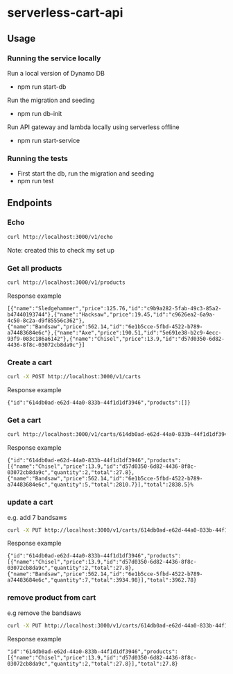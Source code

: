 # serverless-cart-api

## Usage

### Running the service locally
Run a local version of Dynamo DB
- npm run start-db 

Run the migration and seeding
- npm run db-init

Run API gateway and lambda locally using serverless offline
- npm run start-service

### Running the tests
- First start the db, run the migration and seeding
- npm run test

## Endpoints

### Echo

```bash
curl http://localhost:3000/v1/echo
```

Note: created this to check my set up

### Get all products

```bash
curl http://localhost:3000/v1/products
```

Response example
```
[{"name":"Sledgehammer","price":125.76,"id":"c9b9a282-5fab-49c3-85a2-b47440193744"},{"name":"Hacksaw","price":19.45,"id":"c9626ea2-6a9a-4c50-8c2a-d9f85556c362"},{"name":"Bandsaw","price":562.14,"id":"6e1b5cce-5fbd-4522-b789-a74483684e6c"},{"name":"Axe","price":190.51,"id":"5e691e38-b2c9-4ecc-93f9-083c186a6142"},{"name":"Chisel","price":13.9,"id":"d57d0350-6d82-4436-8f8c-03072cb8da9c"}]
```

### Create a cart

```bash
curl -X POST http://localhost:3000/v1/carts
```
Response example
```
{"id":"614db0ad-e62d-44a0-833b-44f1d1df3946","products":[]}
```


### Get a cart

```bash
curl http://localhost:3000/v1/carts/614db0ad-e62d-44a0-833b-44f1d1df3946
```
Response example
```
{"id":"614db0ad-e62d-44a0-833b-44f1d1df3946","products":[{"name":"Chisel","price":13.9,"id":"d57d0350-6d82-4436-8f8c-03072cb8da9c","quantity":2,"total":27.8},{"name":"Bandsaw","price":562.14,"id":"6e1b5cce-5fbd-4522-b789-a74483684e6c","quantity":5,"total":2810.7}],"total":2838.5}%
```

### update a cart
e.g. add 7 bandsaws
```bash
curl -X PUT http://localhost:3000/v1/carts/614db0ad-e62d-44a0-833b-44f1d1df3946/products/6e1b5cce-5fbd-4522-b789-a74483684e6c --data '{ "quantity": 7 }'
```
Response example
```
{"id":"614db0ad-e62d-44a0-833b-44f1d1df3946","products":[{"name":"Chisel","price":13.9,"id":"d57d0350-6d82-4436-8f8c-03072cb8da9c","quantity":2,"total":27.8},{"name":"Bandsaw","price":562.14,"id":"6e1b5cce-5fbd-4522-b789-a74483684e6c","quantity":7,"total":3934.98}],"total":3962.78}
```


### remove product from cart
e.g remove the bandsaws
```bash
curl -X PUT http://localhost:3000/v1/carts/614db0ad-e62d-44a0-833b-44f1d1df3946/products/6e1b5cce-5fbd-4522-b789-a74483684e6c --data '{ "quantity": 0 }'
```
Response example
```
"id":"614db0ad-e62d-44a0-833b-44f1d1df3946","products":[{"name":"Chisel","price":13.9,"id":"d57d0350-6d82-4436-8f8c-03072cb8da9c","quantity":2,"total":27.8}],"total":27.8}
```